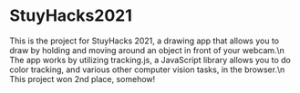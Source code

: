 # StuyHacks2021
This is the project for StuyHacks 2021, a drawing app that allows you to draw by holding and moving around an object in front of your webcam.\n
The app works by utilizing tracking.js, a JavaScript library allows you to do color tracking, and various other computer vision tasks, in the browser.\n
This project won 2nd place, somehow!
